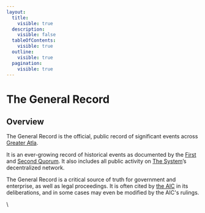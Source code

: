 ```yaml
---
layout:
  title:
    visible: true
  description:
    visible: false
  tableOfContents:
    visible: true
  outline:
    visible: true
  pagination:
    visible: true
---
```


# The General Record

## **Overview**

The General Record is the official, public record of significant events across [Greater Atla](greater-atla.md).

It is an ever-growing record of historical events as documented by the [First](governance.md#the-first-quorum) and [Second Quorum](governance.md#the-second-quorum). It also includes all public activity on [The System](the-system.md)’s decentralized network.

The General Record is a critical source of truth for government and enterprise, as well as legal proceedings. It is often cited by [the AIC](../institutions/atlan-information-control-aic.md) in its deliberations, and in some cases may even be modified by the AIC's rulings.

\
